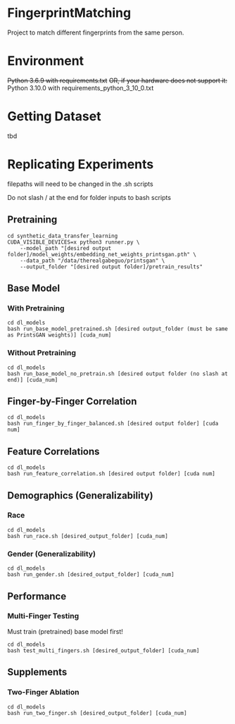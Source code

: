 # FingerprintMatching
Project to match different fingerprints from the same person.

# Environment
~~Python 3.6.9 with requirements.txt~~
~~OR, if your hardware does not support it:~~
Python 3.10.0 with requirements_python_3_10_0.txt

# Getting Dataset

tbd

# Replicating Experiments

filepaths will need to be changed in the .sh scripts

Do not slash / at the end for folder inputs to bash scripts

## Pretraining
    cd synthetic_data_transfer_learning
    CUDA_VISIBLE_DEVICES=x python3 runner.py \
        --model_path "[desired output folder]/model_weights/embedding_net_weights_printsgan.pth" \
        --data_path "/data/therealgabeguo/printsgan" \
        --output_folder "[desired output folder]/pretrain_results"

## Base Model

### With Pretraining

    cd dl_models
    bash run_base_model_pretrained.sh [desired output_folder (must be same as PrintsGAN weights)] [cuda_num]

### Without Pretraining
    cd dl_models
    bash run_base_model_no_pretrain.sh [desired output folder (no slash at end)] [cuda_num]

## Finger-by-Finger Correlation
    cd dl_models
    bash run_finger_by_finger_balanced.sh [desired output folder] [cuda num]

## Feature Correlations
    cd dl_models
    bash run_feature_correlation.sh [desired output folder] [cuda num]

## Demographics (Generalizability)

### Race

    cd dl_models
    bash run_race.sh [desired_output_folder] [cuda_num]

### Gender (Generalizability)

    cd dl_models
    bash run_gender.sh [desired_output_folder] [cuda_num]

## Performance

### Multi-Finger Testing

Must train (pretrained) base model first!

    cd dl_models
    bash test_multi_fingers.sh [desired_output_folder] [cuda_num]

## Supplements

### Two-Finger Ablation

    cd dl_models
    bash run_two_finger.sh [desired_output_folder] [cuda_num]
